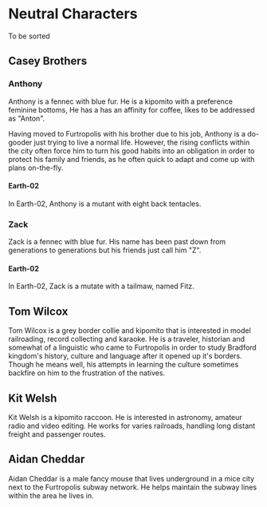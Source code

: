# Neutral Characters

To be sorted

## Casey Brothers
### Anthony

Anthony is a fennec with blue fur. He is a kipomito with a preference feminine bottoms, He has a has an affinity for coffee, likes to be addressed as "Anton".

Having moved to Furtropolis with his brother due to his job, Anthony is a do-gooder just trying to live a normal life. However, the rising conflicts within the city often force him to turn his good habits into an obligation in order to protect his family and friends, as he often quick to adapt and come up with plans on-the-fly.
#### Earth-02

In Earth-02, Anthony is a mutant with eight back tentacles.

### Zack

Zack is a fennec with blue fur. His name has been past down from generations to generations but his friends just call him "Z".

#### Earth-02

In Earth-02, Zack is a mutate with a tailmaw, named Fitz.

## Tom Wilcox

Tom Wilcox is a grey border collie and kipomito that is interested in model railroading, record collecting and karaoke. He is a traveler, historian and somewhat of a linguistic who came to Furtropolis in order to study Bradford kingdom's history, culture and language after it opened up it's borders. Though he means well, his attempts in learning the culture sometimes backfire on him to the frustration of the natives.

## Kit Welsh

Kit Welsh is a kipomito raccoon. He is interested in astronomy, amateur radio and video editing. He works for varies railroads, handling long distant freight and passenger routes.

## Aidan Cheddar

Aidan Cheddar is a male fancy mouse that lives underground in a mice city next to the Furtropolis subway network. He helps maintain the subway lines within the area he lives in.